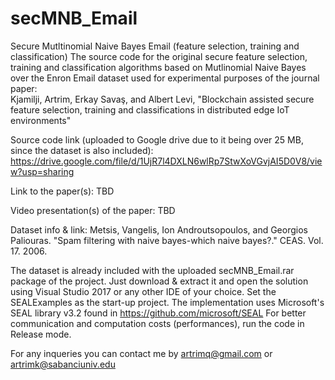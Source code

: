 # secMNB_Email
Secure Mutltinomial Naive Bayes Email (feature selection, training and classification)
The source code for the original secure feature selection, training and classification algorithms based on Mutlinomial Naive Bayes over the Enron Email dataset used for experimental purposes of the journal paper:  
   Kjamilji, Artrim, Erkay Savaş, and Albert Levi, "Blockchain assisted secure feature selection, training and classifications in distributed edge IoT environments"
 
Source code link (uploaded to Google drive due to it being over 25 MB, since the dataset is also included): 
https://drive.google.com/file/d/1UjR7l4DXLN6wlRp7StwXoVGvjAI5D0V8/view?usp=sharing 

Link to the paper(s):
TBD

Video presentation(s) of the paper:
TBD

Dataset info & link:
Metsis, Vangelis, Ion Androutsopoulos, and Georgios Paliouras. "Spam filtering with naive bayes-which naive bayes?." CEAS. Vol. 17. 2006.

The dataset is already included with the uploaded secMNB_Email.rar package of the project. Just download & extract it and open the solution using Visual Studio 2017 or any other IDE of your choice. Set the SEALExamples as the start-up project. The implementation uses Microsoft's SEAL library v3.2 found in https://github.com/microsoft/SEAL
For better communication and computation costs (performances), run the code in Release mode. 

For any inqueries you can contact me by artrimq@gmail.com or artrimk@sabanciuniv.edu
